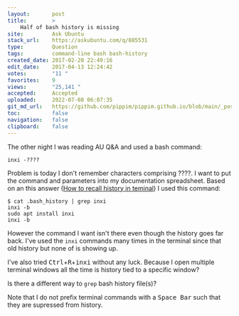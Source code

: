 ```yaml
---
layout:       post
title:        >
    Half of bash history is missing
site:         Ask Ubuntu
stack_url:    https://askubuntu.com/q/885531
type:         Question
tags:         command-line bash bash-history
created_date: 2017-02-20 22:49:16
edit_date:    2017-04-13 12:24:42
votes:        "11 "
favorites:    9
views:        "25,141 "
accepted:     Accepted
uploaded:     2022-07-08 06:07:35
git_md_url:   https://github.com/pippim/pippim.github.io/blob/main/_posts/2017/2017-02-20-Half-of-bash-history-is-missing.md
toc:          false
navigation:   false
clipboard:    false
---
```


The other night I was reading AU Q&A and used a bash command:

``` 
inxi -????
```

Problem is today I don't remember characters comprising ????. I want to put the command and parameters into my documentation spreadsheet. Based on an this answer ([How to recall history in teminal][1]) I used this command:

``` 
$ cat .bash_history | grep inxi
inxi -b
sudo apt install inxi
inxi -b
```

However the command I want isn't there even though the history goes far back. I've used the `inxi` commands many times in the terminal since that old history but none of is showing up.

I've also tried <kbd>Ctrl</kbd>+<kbd>R</kbd>+<kbd>inxi</kbd> without any luck. Because I open multiple terminal windows all the time is history tied to a specific window?

Is there a different way to `grep` bash history file(s)? 

Note that I do not prefix terminal commands with a <kbd>Space Bar</kbd> such that they are supressed from history.


  [1]: https://askubuntu.com/questions/44044/how-to-recall-history-in-teminal/44047#44047
